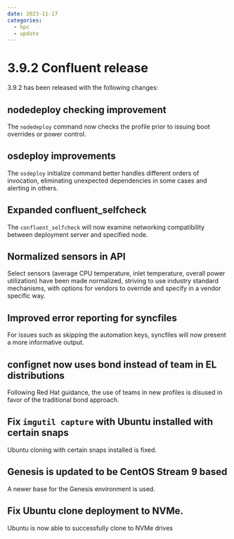 ```yaml
---
date: 2023-11-17
categories:
  - hpc
  - update
---
```


# 3.9.2 Confluent release

3.9.2 has been released with the following changes:
<!-- more -->

## nodedeploy checking improvement

The `nodedeploy` command now checks the profile prior to issuing boot overrides or power control.

## osdeploy improvements

The `osdeploy` initialize command better handles different orders of invocation, eliminating unexpected
dependencies in some cases and alerting in others.

## Expanded confluent_selfcheck

The `confluent_selfcheck` will now examine networking compatibility between deployment server and specified node.

## Normalized sensors in API

Select sensors (average CPU temperature, inlet temperature, overall power utilization) have been made normalized,
striving to use industry standard mechanisms, with options for vendors to override and specify in a vendor specific way.

## Improved error reporting for syncfiles

For issues such as skipping the automation keys, syncfiles will now present a more
informative output.

## confignet now uses bond instead of team in EL distributions

Following Red Hat guidance, the use of teams in new profiles is disused in favor of the traditional bond approach.

## Fix `imgutil capture` with Ubuntu installed with certain snaps

Ubuntu cloning with certain snaps installed is fixed.

## Genesis is updated to be CentOS Stream 9 based

A newer base for the Genesis environment is used.

## Fix Ubuntu clone deployment to NVMe.

Ubuntu is now able to successfully clone to NVMe drives

